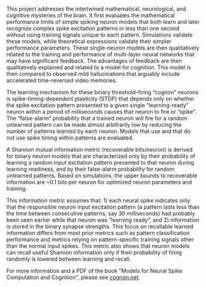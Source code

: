 This project addresses the intertwined mathematical, neurological, and cognitive mysteries of the brain. It first evaluates the mathematical performance limits of simple spiking neuron models that both learn and later recognize complex spike excitation patterns in less than one second without using training signals unique to each pattern. Simulations validate these models, while theoretical expressions validate their simpler performance parameters. These single-neuron models are then qualitatively related to the training and performance of multi-layer neural networks that may have significant feedback. The advantages of feedback are then qualitatively explained and related to a model for cognition. This model is then compared to observed mild hallucinations that arguably include accelerated time-reversed video memories.


The learning mechanism for these binary threshold-firing “cognon” neurons is spike-timing-dependent plasticity (STDP) that depends only on whether the spike excitation pattern presented to a given single “learning-ready” neuron within a period of milliseconds causes that neuron to fire or “spike”. The “false-alarm” probability that a trained neuron will fire for a random unlearned pattern can be made almost arbitrarily low by reducing the number of patterns learned by each neuron. Models that use and that do not use spike timing within patterns are evaluated.


A Shannon mutual information metric (recoverable bits/neuron) is derived for binary neuron models that are characterized only by their probability of learning a random input excitation pattern presented to that neuron during learning readiness, and by their false-alarm probability for random unlearned patterns. Based on simulations, the upper bounds to recoverable information are ~0.1 bits per neuron for optimized neuron parameters and training.

This information metric assumes that: 1) each neural spike indicates only that the responsible neuron input excitation pattern (a pattern lasts less than the time between consecutive patterns, say 30 milliseconds) had probably been seen earlier while that neuron was “learning ready”, and 2) information is stored in the binary synapse strengths. This focus on recallable learned information differs from most prior metrics such as pattern classification performance and metrics relying on pattern-specific training signals other than the normal input spikes. This metric also shows that neuron models can recall useful Shannon information only if their probability of firing randomly is lowered between learning and recall.


For more information and a PDF of the book "Models for Neural Spike Computation and Cognition", please see [cognon.net](http://cognon.net).
